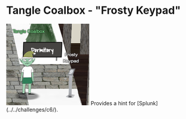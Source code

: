 # Tangle Coalbox - "Frosty Keypad"
<img class="elf_avatar" src="../../img/hints/h6/tangle_coalbox.png"/>
Provides a hint for [Splunk](../../challenges/c6/).
